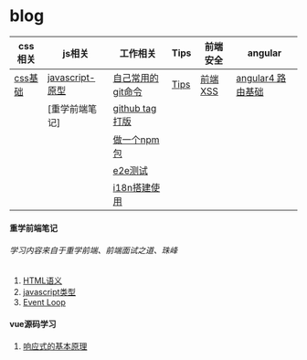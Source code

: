 # blog

css相关 | js相关 | 工作相关 | Tips | 前端安全 | angular
---|---|--- | --- | --- | ---
[css基础](https://github.com/chenbj2333/blog/issues/11) | [javascript-原型](https://github.com/chenbj2333/blog/issues/12) | [自己常用的git命令](https://github.com/chenbj2333/blog/issues/10) | [Tips](https://github.com/chenbj2333/blog/issues/13) | [前端XSS](https://github.com/chenbj2333/blog/issues/8) | [angular4 路由基础](https://github.com/chenbj2333/blog/issues/6)
| | [重学前端笔记] | [github tag打版](https://github.com/chenbj2333/blog/issues/9) |  |  | 
| | | [做一个npm包](https://github.com/chenbj2333/blog/issues/7) | | |
| | | [e2e测试](https://github.com/chenbj2333/blog/issues/5) | | |
| | | [i18n搭建使用](https://github.com/chenbj2333/blog/issues/1) | | |



#### 重学前端笔记
###### 学习内容来自于重学前端、前端面试之道、珠峰
1. [HTML语义](https://github.com/chenbj2333/blog/issues/14)
2. [javascript类型](https://github.com/chenbj2333/blog/issues/15)
3. [Event Loop](https://github.com/chenbj2333/blog/issues/16)


#### vue源码学习
1. [响应式的基本原理](https://github.com/chenbj2333/blog/issues/17)
